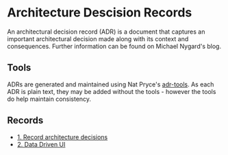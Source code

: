 # Architecture Descision Records

An architectural decision record (ADR) is a document that captures an important architectural decision made along with its context and consequences. Further information can be found on Michael Nygard's blog.

## Tools

ADRs are generated and maintained using Nat Pryce's [adr-tools](https://github.com/npryce/adr-tools). As each ADR is plain text, they may be added without the tools - however the tools do help maintain consistency.

## Records
* [1. Record architecture decisions](./record-architecture-decisions)
* [2. Data Driven UI](./data-driven-ui)
